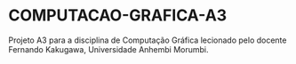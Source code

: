 # COMPUTACAO-GRAFICA-A3
Projeto A3 para a disciplina de Computação Gráfica lecionado pelo docente Fernando Kakugawa, Universidade Anhembi Morumbi.
